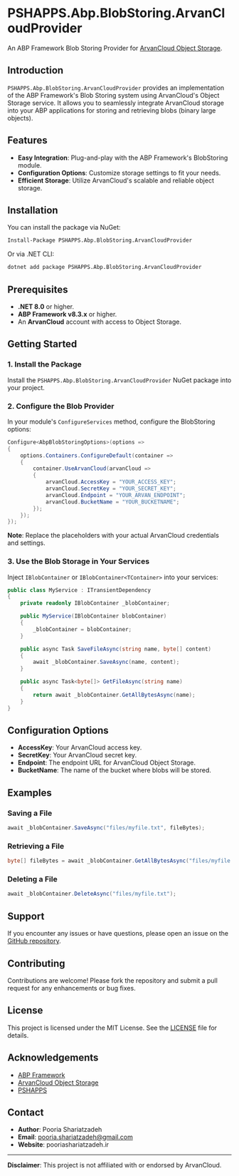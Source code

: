 # PSHAPPS.Abp.BlobStoring.ArvanCloudProvider

An ABP Framework Blob Storing Provider for [ArvanCloud Object Storage](https://www.arvancloud.com/en/products/cloud-storage).

## Introduction

`PSHAPPS.Abp.BlobStoring.ArvanCloudProvider` provides an implementation of the ABP Framework's Blob Storing system using ArvanCloud's Object Storage service. It allows you to seamlessly integrate ArvanCloud storage into your ABP applications for storing and retrieving blobs (binary large objects).

## Features

- **Easy Integration**: Plug-and-play with the ABP Framework's BlobStoring module.
- **Configuration Options**: Customize storage settings to fit your needs.
- **Efficient Storage**: Utilize ArvanCloud's scalable and reliable object storage.

## Installation

You can install the package via NuGet:

```bash
Install-Package PSHAPPS.Abp.BlobStoring.ArvanCloudProvider
```

Or via .NET CLI:

```bash
dotnet add package PSHAPPS.Abp.BlobStoring.ArvanCloudProvider
```

## Prerequisites

- **.NET 8.0** or higher.
- **ABP Framework v8.3.x** or higher.
- An **ArvanCloud** account with access to Object Storage.

## Getting Started

### 1. Install the Package

Install the `PSHAPPS.Abp.BlobStoring.ArvanCloudProvider` NuGet package into your project.

### 2. Configure the Blob Provider

In your module's `ConfigureServices` method, configure the BlobStoring options:

```csharp
Configure<AbpBlobStoringOptions>(options =>
{
    options.Containers.ConfigureDefault(container =>
    {
        container.UseArvanCloud(arvanCloud =>
        {
            arvanCloud.AccessKey = "YOUR_ACCESS_KEY";
            arvanCloud.SecretKey = "YOUR_SECRET_KEY";
            arvanCloud.Endpoint = "YOUR_ARVAN_ENDPOINT";
            arvanCloud.BucketName = "YOUR_BUCKETNAME";
        });
    });
});
```

**Note**: Replace the placeholders with your actual ArvanCloud credentials and settings.

### 3. Use the Blob Storage in Your Services

Inject `IBlobContainer` or `IBlobContainer<TContainer>` into your services:

```csharp
public class MyService : ITransientDependency
{
    private readonly IBlobContainer _blobContainer;

    public MyService(IBlobContainer blobContainer)
    {
        _blobContainer = blobContainer;
    }

    public async Task SaveFileAsync(string name, byte[] content)
    {
        await _blobContainer.SaveAsync(name, content);
    }

    public async Task<byte[]> GetFileAsync(string name)
    {
        return await _blobContainer.GetAllBytesAsync(name);
    }
}
```

## Configuration Options

- **AccessKey**: Your ArvanCloud access key.
- **SecretKey**: Your ArvanCloud secret key.
- **Endpoint**: The endpoint URL for ArvanCloud Object Storage.
- **BucketName**: The name of the bucket where blobs will be stored.

## Examples

### Saving a File

```csharp
await _blobContainer.SaveAsync("files/myfile.txt", fileBytes);
```

### Retrieving a File

```csharp
byte[] fileBytes = await _blobContainer.GetAllBytesAsync("files/myfile.txt");
```

### Deleting a File

```csharp
await _blobContainer.DeleteAsync("files/myfile.txt");
```

## Support

If you encounter any issues or have questions, please open an issue on the [GitHub repository](https://github.com/PooriaShariatzadeh/PSHAPPS.Abp.BlobStoring.ArvanCloudProvider/issues).

## Contributing

Contributions are welcome! Please fork the repository and submit a pull request for any enhancements or bug fixes.

## License

This project is licensed under the MIT License. See the [LICENSE](LICENSE) file for details.

## Acknowledgements

- [ABP Framework](https://abp.io/)
- [ArvanCloud Object Storage](https://www.arvancloud.com/en/products/cloud-storage)
- [PSHAPPS](https://www.pshapps.ir/)

## Contact

- **Author**: Pooria Shariatzadeh
- **Email**: pooria.shariatzadeh@gmail.com
- **Website**: pooriashariatzadeh.ir

---

**Disclaimer**: This project is not affiliated with or endorsed by ArvanCloud.
